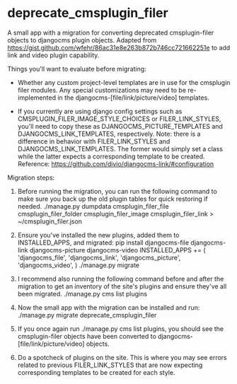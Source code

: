 # deprecate_cmsplugin_filer
A small app with a migration for converting deprecated cmsplugin-filer objects to djangocms plugin objects. Adapted from https://gist.github.com/wfehr/86ac31e8e263b872b746cc721662251e to add link and video plugin capability.

Things you'll want to evaluate before migrating:

- Whether any custom project-level templates are in use for the cmsplugin filer modules. Any special customizations may need to be re-implemented in the djangocms-[file/link/picture/video] templates.

- If you currently are using django config settings such as CMSPLUGIN_FILER_IMAGE_STYLE_CHOICES or FILER_LINK_STYLES, you'll need to copy these as DJANGOCMS_PICTURE_TEMPLATES and DJANGOCMS_LINK_TEMPLATES, respectively. Note: there is a difference in behavior with FILER_LINK_STYLES and DJANGOCMS_LINK_TEMPLATES. The former would simply set a class while the latter expects a corresponding template to be created. Reference: https://github.com/divio/djangocms-link/#configuration

Migration steps:

1. Before running the migration, you can run the following command to make sure you back up the old plugin tables for quick restoring if needed.
./manage.py dumpdata cmsplugin_filer_file cmsplugin_filer_folder cmsplugin_filer_image cmsplugin_filer_link > ~/cmsplugin_filer.json

2. Ensure you've installed the new plugins, added them to INSTALLED_APPS, and migrated:
pip install djangocms-file djangocms-link djangocms-picture djangocms-video
INSTALLED_APPS += (
    'djangocms_file',
    'djangocms_link',
    'djangocms_picture',
    'djangocms_video',
)
./manage.py migrate

3. I recommend also running the following command before and after the migration to get an inventory of the site's plugins and ensure they've all been migrated.
./manage.py cms list plugins

4. Now the small app with the migration can be installed and run:
./manage.py migrate deprecate_cmsplugin_filer

5. If you once again run ./manage.py cms list plugins, you should see the cmsplugin-filer objects have been converted to djangocms-[file/link/picture/video] objects.

6. Do a spotcheck of plugins on the site. This is where you may see errors related to previous FILER_LINK_STYLES that are now expecting corresponding templates to be created for each style.
